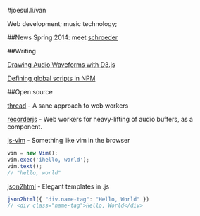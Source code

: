#joesul.li/van
<link rel='stylesheet' href='/van/style.css'>

Web development; music technology; 


##News
Spring 2014: meet [schroeder](/van/schroeder)


##Writing

[Drawing Audio Waveforms with D3.js](/van/2014/03/drawing-waveforms/)

[Defining global scripts in NPM](http://localhost:9000/van/2013/08/npm-bin.html)


##Open source

[thread](https://github.com/itsjoesullivan/thread) - A sane approach to web workers

[recorderjs](https://github.com/itsjoesullivan/recorderjs) - Web workers for heavy-lifting of audio buffers, as a component.

[js-vim](https://github.com/itsjoesullivan/js-vim) - Something like vim in the browser

```javascript
vim = new Vim();
vim.exec('ihello, world');
vim.text();
// "hello, world"
```

[json2html](https://github.com/addthis/json2html) - Elegant templates in .js

```javascript
json2html({ "div.name-tag": "Hello, World" })
// <div class="name-tag">Hello, World</div>
```
